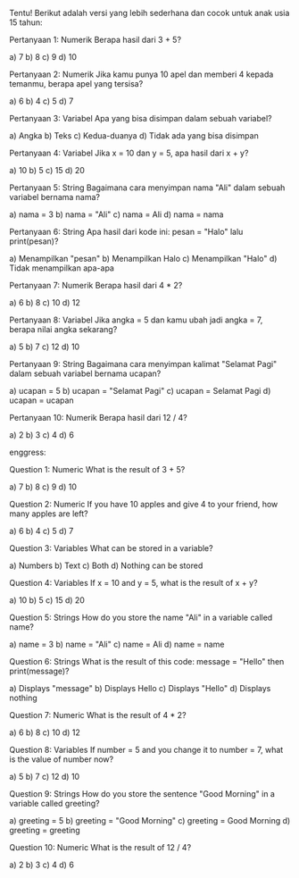
Tentu! Berikut adalah versi yang lebih sederhana dan cocok untuk anak usia 15 tahun:

Pertanyaan 1: Numerik
Berapa hasil dari 3 + 5?

a) 7
b) 8
c) 9
d) 10

Pertanyaan 2: Numerik
Jika kamu punya 10 apel dan memberi 4 kepada temanmu, berapa apel yang tersisa?

a) 6
b) 4
c) 5
d) 7

Pertanyaan 3: Variabel
Apa yang bisa disimpan dalam sebuah variabel?

a) Angka
b) Teks
c) Kedua-duanya
d) Tidak ada yang bisa disimpan

Pertanyaan 4: Variabel
Jika x = 10 dan y = 5, apa hasil dari x + y?

a) 10
b) 5
c) 15
d) 20

Pertanyaan 5: String
Bagaimana cara menyimpan nama "Ali" dalam sebuah variabel bernama nama?

a) nama = 3
b) nama = "Ali"
c) nama = Ali
d) nama = nama

Pertanyaan 6: String
Apa hasil dari kode ini: pesan = "Halo" lalu print(pesan)?

a) Menampilkan "pesan"
b) Menampilkan Halo
c) Menampilkan "Halo"
d) Tidak menampilkan apa-apa

Pertanyaan 7: Numerik
Berapa hasil dari 4 * 2?

a) 6
b) 8
c) 10
d) 12

Pertanyaan 8: Variabel
Jika angka = 5 dan kamu ubah jadi angka = 7, berapa nilai angka sekarang?

a) 5
b) 7
c) 12
d) 10

Pertanyaan 9: String
Bagaimana cara menyimpan kalimat "Selamat Pagi" dalam sebuah variabel bernama ucapan?

a) ucapan = 5
b) ucapan = "Selamat Pagi"
c) ucapan = Selamat Pagi
d) ucapan = ucapan

Pertanyaan 10: Numerik
Berapa hasil dari 12 / 4?

a) 2
b) 3
c) 4
d) 6

enggress:


Question 1: Numeric
What is the result of 3 + 5?

a) 7
b) 8
c) 9
d) 10

Question 2: Numeric
If you have 10 apples and give 4 to your friend, how many apples are left?

a) 6
b) 4
c) 5
d) 7

Question 3: Variables
What can be stored in a variable?

a) Numbers
b) Text
c) Both
d) Nothing can be stored

Question 4: Variables
If x = 10 and y = 5, what is the result of x + y?

a) 10
b) 5
c) 15
d) 20

Question 5: Strings
How do you store the name "Ali" in a variable called name?

a) name = 3
b) name = "Ali"
c) name = Ali
d) name = name

Question 6: Strings
What is the result of this code: message = "Hello" then print(message)?

a) Displays "message"
b) Displays Hello
c) Displays "Hello"
d) Displays nothing

Question 7: Numeric
What is the result of 4 * 2?

a) 6
b) 8
c) 10
d) 12

Question 8: Variables
If number = 5 and you change it to number = 7, what is the value of number now?

a) 5
b) 7
c) 12
d) 10

Question 9: Strings
How do you store the sentence "Good Morning" in a variable called greeting?

a) greeting = 5
b) greeting = "Good Morning"
c) greeting = Good Morning
d) greeting = greeting

Question 10: Numeric
What is the result of 12 / 4?

a) 2
b) 3
c) 4
d) 6

